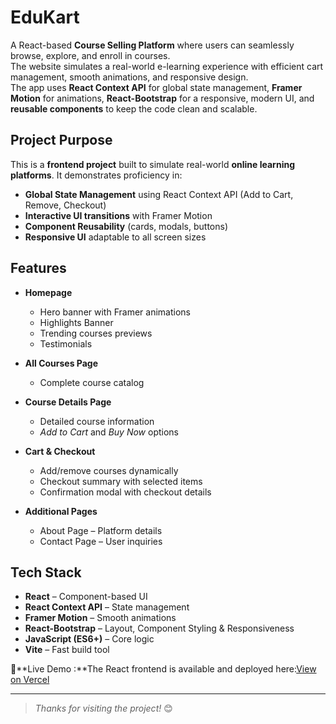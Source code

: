 # EduKart

A React-based **Course Selling Platform** where users can seamlessly browse, explore, and enroll in courses.  
The website simulates a real-world e-learning experience with efficient cart management, smooth animations, and responsive design.  
The app uses **React Context API** for global state management, **Framer Motion** for animations, **React-Bootstrap** for a responsive, modern UI, and **reusable components** to keep the code clean and scalable.  

## Project Purpose  

This is a **frontend project** built to simulate real-world **online learning platforms**. It demonstrates proficiency in:  
- **Global State Management** using React Context API (Add to Cart, Remove, Checkout)  
- **Interactive UI transitions** with Framer Motion  
- **Component Reusability** (cards, modals, buttons)  
- **Responsive UI** adaptable to all screen sizes


##  Features  
- **Homepage**  
  - Hero banner with Framer animations  
  - Highlights Banner  
  - Trending courses previews  
  - Testimonials  

- **All Courses Page**  
  - Complete course catalog  

- **Course Details Page**  
  - Detailed course information  
  - *Add to Cart* and *Buy Now* options  

- **Cart & Checkout**  
  - Add/remove courses dynamically  
  - Checkout summary with selected items  
  - Confirmation modal with checkout details  

- **Additional Pages**  
  - About Page – Platform details  
  - Contact Page – User inquiries  


## Tech Stack  
- **React** – Component-based UI  
- **React Context API** – State management  
- **Framer Motion** – Smooth animations  
- **React-Bootstrap** – Layout, Component Styling & Responsiveness  
- **JavaScript (ES6+)** – Core logic  
- **Vite** – Fast build tool

  
🔗**Live Demo :**The React frontend is available and deployed here:[View on Vercel](https://edukart-learning-frontend.vercel.app/)

---

> *Thanks for visiting the project!* 😊

